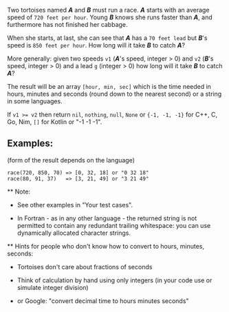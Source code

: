 Two tortoises named ***A*** and ***B*** must run a race. ***A*** starts with an average speed of ```720 feet per hour```.
Young ***B*** knows she runs faster than ***A***, and furthermore has not finished her cabbage.

When she starts, at last, she can see that ***A*** has a `70 feet lead` but ***B***'s speed is `850 feet per hour`.
How long will it take ***B*** to catch ***A***?

More generally:
given two speeds `v1` (***A***'s speed, integer > 0) and `v2` (***B***'s speed, integer > 0) and a lead `g` (integer > 0)
how long will it take ***B*** to catch ***A***? 

The result will be an array ```[hour, min, sec]``` which is the time needed in hours, minutes and seconds (round down to the nearest second)
or a string in some languages.

If `v1 >= v2` then return `nil`, `nothing`, `null`, `None` or `{-1, -1, -1}` for C++, C, Go, Nim, `[]` for Kotlin or "-1 -1 -1".

## Examples:
(form of the result depends on the language)
```
race(720, 850, 70) => [0, 32, 18] or "0 32 18"
race(80, 91, 37)   => [3, 21, 49] or "3 21 49"
```

** Note: 

- See other examples in "Your test cases".

- In Fortran - as in any other language - the returned string is not permitted to contain any redundant trailing whitespace: you can use dynamically allocated character strings.

** Hints for people who don't know how to convert to hours, minutes, seconds:

- Tortoises don't care about fractions of seconds

- Think of calculation by hand using only integers (in your code use or simulate integer division)

- or Google: "convert decimal time to hours minutes seconds"



